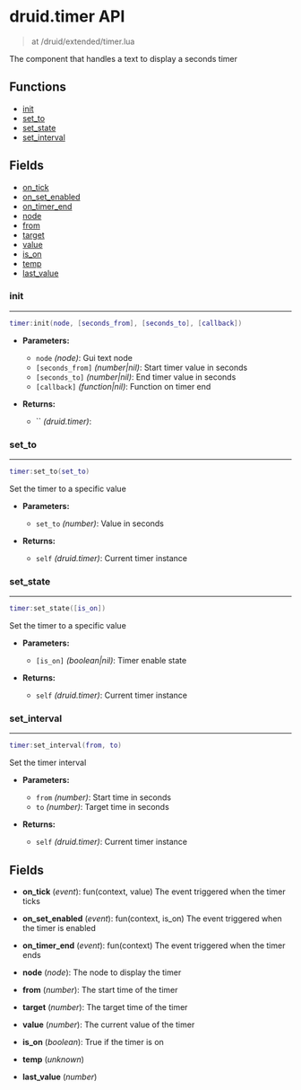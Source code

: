 # druid.timer API

> at /druid/extended/timer.lua

The component that handles a text to display a seconds timer


## Functions
- [init](#init)
- [set_to](#set_to)
- [set_state](#set_state)
- [set_interval](#set_interval)


## Fields
- [on_tick](#on_tick)
- [on_set_enabled](#on_set_enabled)
- [on_timer_end](#on_timer_end)
- [node](#node)
- [from](#from)
- [target](#target)
- [value](#value)
- [is_on](#is_on)
- [temp](#temp)
- [last_value](#last_value)



### init

---
```lua
timer:init(node, [seconds_from], [seconds_to], [callback])
```

- **Parameters:**
	- `node` *(node)*: Gui text node
	- `[seconds_from]` *(number|nil)*: Start timer value in seconds
	- `[seconds_to]` *(number|nil)*: End timer value in seconds
	- `[callback]` *(function|nil)*: Function on timer end

- **Returns:**
	- `` *(druid.timer)*:

### set_to

---
```lua
timer:set_to(set_to)
```

Set the timer to a specific value

- **Parameters:**
	- `set_to` *(number)*: Value in seconds

- **Returns:**
	- `self` *(druid.timer)*: Current timer instance

### set_state

---
```lua
timer:set_state([is_on])
```

Set the timer to a specific value

- **Parameters:**
	- `[is_on]` *(boolean|nil)*: Timer enable state

- **Returns:**
	- `self` *(druid.timer)*: Current timer instance

### set_interval

---
```lua
timer:set_interval(from, to)
```

Set the timer interval

- **Parameters:**
	- `from` *(number)*: Start time in seconds
	- `to` *(number)*: Target time in seconds

- **Returns:**
	- `self` *(druid.timer)*: Current timer instance


## Fields
<a name="on_tick"></a>
- **on_tick** (_event_): fun(context, value) The event triggered when the timer ticks

<a name="on_set_enabled"></a>
- **on_set_enabled** (_event_): fun(context, is_on) The event triggered when the timer is enabled

<a name="on_timer_end"></a>
- **on_timer_end** (_event_): fun(context) The event triggered when the timer ends

<a name="node"></a>
- **node** (_node_): The node to display the timer

<a name="from"></a>
- **from** (_number_): The start time of the timer

<a name="target"></a>
- **target** (_number_): The target time of the timer

<a name="value"></a>
- **value** (_number_): The current value of the timer

<a name="is_on"></a>
- **is_on** (_boolean_): True if the timer is on

<a name="temp"></a>
- **temp** (_unknown_)

<a name="last_value"></a>
- **last_value** (_number_)

